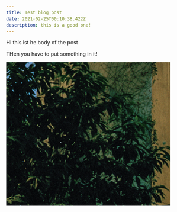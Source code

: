```yaml
---
title: Test blog post
date: 2021-02-25T00:10:38.422Z
description: this is a good one!
---
```

Hi this ist he body of the post

THen you have to put something in it!



![plants](screen-shot-2021-02-24-at-7.11.36-pm.png)